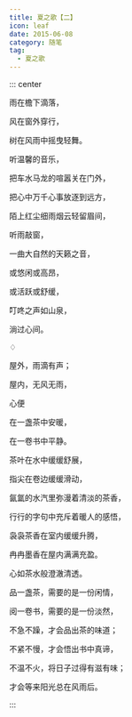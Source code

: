 ```yaml
---
title: 夏之歌【二】
icon: leaf
date: 2015-06-08
category: 随笔
tag:
  - 夏之歌
---
```


::: center

雨在檐下滴落，

风在窗外穿行，

树在风雨中摇曳轻舞。

听温馨的音乐，

把车水马龙的喧嚣关在门外，

把心中万千心事放逐到远方，

陌上红尘细雨烟云轻留眉间，

听雨敲窗，

一曲大自然的天籁之音，

或悠闲或高昂，

或活跃或舒缓，

叮咚之声如山泉，

淌过心间。

♢

屋外，雨滴有声；

屋内，无风无雨，

心便

在一盏茶中安暖，

在一卷书中平静。

茶叶在水中缓缓舒展，

指尖在卷边缓缓滑动，

氤氲的水汽里弥漫着清淡的茶香，

行行的字句中充斥着暖人的感悟，

袅袅茶香在室内缓缓升腾，

冉冉墨香在屋内满满充盈。

心如茶水般澄澈清透。

品一盏茶，需要的是一份闲情，

阅一卷书，需要的是一份淡然，

不急不躁，才会品出茶的味道；

不紧不慢，才会悟出书中真谛，

不温不火，将日子过得有滋有味；

才会等来阳光总在风雨后。

:::
